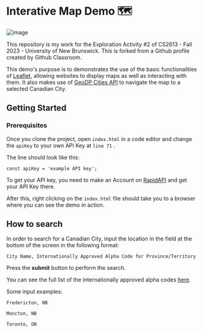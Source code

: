 # Interative Map Demo 🗺️
![image](https://github.com/CS2613-FA23/explorationactivity2-anh-tran2106/assets/84007510/d6c51aa4-ddf5-410d-b6fd-b3a48b3faf29)

This repository is my work for the Exploration Activity #2 of CS2613 - Fall 2023 - University of New Brunswick. This is forked from a Github profile created by Github Classroom.

This demo's purpose is to demonstrates the use of the basic functionalities of [Leaflet](https://leafletjs.com/), allowing websites to display maps as well as interacting with them. It also makes use of [GeoDP Cities API](https://rapidapi.com/wirefreethought/api/geodb-cities) to navigate the map to a selected Canadian City.

## Getting Started

### Prerequisites

Once you clone the project, open ```index.html``` in a code editor and change the ```apiKey``` to your own API Key at ```line 71``` .

The line should look like this:
```
const apiKey = 'example API key';
```

To get your API key, you need to make an Account on [RapidAPI](https://rapidapi.com/wirefreethought/api/geodb-cities) and get your API Key there.

After this, right clicking on the ```index.html``` file should take you to a browser where you can see the demo in action.

## How to search

In order to search for a Canadian City, input the location in the field at the bottom of the screen in the following format:

```
City Name, Internationally Approved Alpha Code for Province/Territory
```

Press the **submit** button to perform the search.

You can see the full list of the internationally approved alpha codes [here](https://census.gc.ca/census-recensement/2021/ref/dict/tab/index-eng.cfm?ID=t1_8).

Some input examples:

```
Fredericton, NB
```

```
Moncton, NB
```

```
Toronto, ON
```

